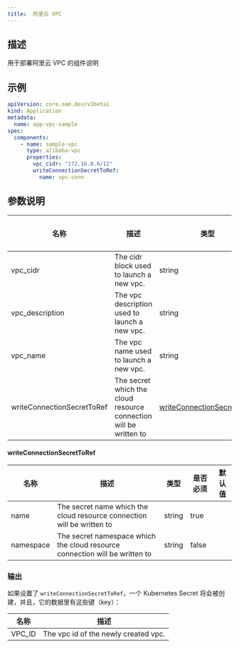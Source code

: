 ```yaml
---
title:  阿里云 VPC
---
```


## 描述

用于部署阿里云 VPC 的组件说明

## 示例

```yaml
apiVersion: core.oam.dev/v1beta1
kind: Application
metadata:
  name: app-vpc-sample
spec:
  components:
    - name: sample-vpc
      type: alibaba-vpc
      properties:
        vpc_cidr: "172.16.0.0/12"
        writeConnectionSecretToRef:
          name: vpc-conn
```

## 参数说明


 名称 | 描述 | 类型 | 是否必须 | 默认值 
 ------------ | ------------- | ------------- | ------------- | ------------- 
 vpc_cidr | The cidr block used to launch a new vpc. | string | false |  
 vpc_description | The vpc description used to launch a new vpc. | string | false |  
 vpc_name | The vpc name used to launch a new vpc. | string | false |  
 writeConnectionSecretToRef | The secret which the cloud resource connection will be written to | [writeConnectionSecretToRef](#writeConnectionSecretToRef) | false |  


#### writeConnectionSecretToRef

 名称 | 描述 | 类型 | 是否必须 | 默认值 
 ------------ | ------------- | ------------- | ------------- | ------------- 
 name | The secret name which the cloud resource connection will be written to | string | true |  
 namespace | The secret namespace which the cloud resource connection will be written to | string | false |  


### 输出

如果设置了 `writeConnectionSecretToRef`，一个 Kubernetes Secret 将会被创建，并且，它的数据里有这些键（key）：

 名称 | 描述 
 ------------ | ------------- 
 VPC_ID | The vpc id of the newly created vpc.
